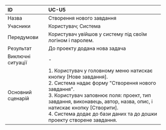 | ID  | UC-U5  |
|:---|:---|
|Назва   | Створення нового завдання |
|Учасники   |Користувач; Система |
|Передумови  |  Користувач увійшов у систему під своїм логіном і паролем.|
|Результат| До проекту додана нова задача |
|Виключні ситуації| - |
|Основний сценарій|1. Користувач у головному меню натискає кнопку [Нове завдання].<br>2. Система надає форму "Створення нового завдання".<br>3. Користувач заповнює поля: проект, тип завдання, виконавець, автор, назва, опис, і натискає кнопку [Створити].<br>4. Система додає до бази даних та до дошки проекту створене завдання.
